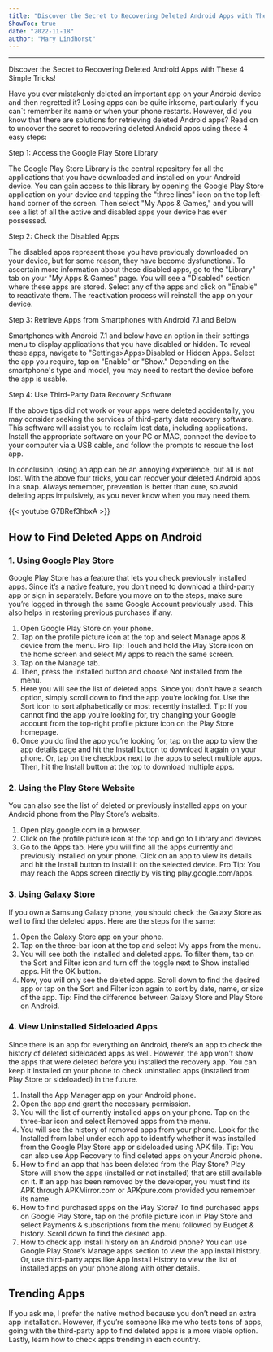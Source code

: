 ```yaml
---
title: "Discover the Secret to Recovering Deleted Android Apps with These 4 Simple Tricks!"
ShowToc: true 
date: "2022-11-18"
author: "Mary Lindhorst"
---
```

*****
Discover the Secret to Recovering Deleted Android Apps with These 4 Simple Tricks! 

Have you ever mistakenly deleted an important app on your Android device and then regretted it? Losing apps can be quite irksome, particularly if you can`t remember its name or when your phone restarts. However, did you know that there are solutions for retrieving deleted Android apps? Read on to uncover the secret to recovering deleted Android apps using these 4 easy steps:

Step 1: Access the Google Play Store Library

The Google Play Store Library is the central repository for all the applications that  you have downloaded and installed on your Android device. You can gain access to this library by opening the Google Play Store application on your device and tapping the "three lines" icon on the top left-hand corner of the screen. Then select "My Apps & Games," and you will see a list of all the active and disabled apps your device has ever possessed. 

Step 2: Check the Disabled Apps 

The disabled apps represent those you have previously downloaded on your device, but for some reason, they have become dysfunctional. To ascertain more information about these disabled apps, go to the "Library" tab on your "My Apps & Games" page. You will see a "Disabled" section where these apps are stored. Select any of the apps and click on "Enable" to reactivate them. The reactivation process will reinstall the app on your device.

Step 3: Retrieve Apps from Smartphones with Android 7.1 and Below 

Smartphones with Android 7.1 and below have an option in their settings menu to display applications that you have disabled or hidden. To reveal these apps, navigate to "Settings>Apps>Disabled or Hidden Apps. Select the app you require, tap on "Enable" or "Show." Depending on the smartphone's type and model, you may need to restart the device before the app is usable.

Step 4: Use Third-Party Data Recovery Software

If the above tips did not work or your apps were deleted accidentally, you may consider seeking the services of third-party data recovery software. This software will assist you to reclaim lost data, including applications. Install the appropriate software on your PC or MAC, connect the device to your computer via a USB cable, and follow the prompts to rescue the lost app.

In conclusion, losing an app can be an annoying experience, but all is not lost. With the above four tricks, you can recover your deleted Android apps in a snap. Always remember, prevention is better than cure, so avoid deleting apps impulsively, as you never know when you may need them.

{{< youtube G7BRef3hbxA >}} 



## How to Find Deleted Apps on Android
 
### 1. Using Google Play Store


Google Play Store has a feature that lets you check previously installed apps. Since it’s a native feature, you don’t need to download a third-party app or sign in separately. Before you move on to the steps, make sure you’re logged in through the same Google Account previously used. This also helps in restoring previous purchases if any. 
1. Open Google Play Store on your phone. 
2. Tap on the profile picture icon at the top and select Manage apps & device from the menu.
Pro Tip: Touch and hold the Play Store icon on the home screen and select My apps to reach the same screen. 
3. Tap on the Manage tab. 
4. Then, press the Installed button and choose Not installed from the menu. 
5. Here you will see the list of deleted apps. Since you don’t have a search option, simply scroll down to find the app you’re looking for. Use the Sort icon to sort alphabetically or most recently installed.
Tip: If you cannot find the app you’re looking for, try changing your Google account from the top-right profile picture icon on the Play Store homepage. 
6. Once you do find the app you’re looking for, tap on the app to view the app details page and hit the Install button to download it again on your phone. Or, tap on the checkbox next to the apps to select multiple apps. Then, hit the Install button at the top to download multiple apps. 

 
### 2. Using the Play Store Website


You can also see the list of deleted or previously installed apps on your Android phone from the Play Store’s website.
1. Open play.google.com in a browser. 
2. Click on the profile picture icon at the top and go to Library and devices.
3. Go to the Apps tab. Here you will find all the apps currently and previously installed on your phone. Click on an app to view its details and hit the Install button to install it on the selected device.
Pro Tip: You may reach the Apps screen directly by visiting play.google.com/apps.

 
### 3. Using Galaxy Store 


If you own a Samsung Galaxy phone, you should check the Galaxy Store as well to find the deleted apps. Here are the steps for the same:
1. Open the Galaxy Store app on your phone. 
2. Tap on the three-bar icon at the top and select My apps from the menu.
3. You will see both the installed and deleted apps. To filter them, tap on the Sort and Filter icon and turn off the toggle next to Show installed apps. Hit the OK button.
4. Now, you will only see the deleted apps. Scroll down to find the desired app or tap on the Sort and Filter icon again to sort by date, name, or size of the app.
Tip: Find the difference between Galaxy Store and Play Store on Android. 

 
### 4. View Uninstalled Sideloaded Apps


Since there is an app for everything on Android, there’s an app to check the history of deleted sideloaded apps as well. However, the app won’t show the apps that were deleted before you installed the recovery app. You can keep it installed on your phone to check uninstalled apps (installed from Play Store or sideloaded) in the future. 
1. Install the App Manager app on your Android phone. 
2. Open the app and grant the necessary permission. 
3. You will the list of currently installed apps on your phone. Tap on the three-bar icon and select Removed apps from the menu. 
4. You will see the history of removed apps from your phone. Look for the Installed from label under each app to identify whether it was installed from the Google Play Store app or sideloaded using APK file.
Tip: You can also use App Recovery to find deleted apps on your Android phone. 
1. How to find an app that has been deleted from the Play Store? 
Play Store will show the apps (installed or not installed) that are still available on it. If an app has been removed by the developer, you must find its APK through APKMirror.com or APKpure.com provided you remember its name.
2. How to find purchased apps on the Play Store?
To find purchased apps on Google Play Store, tap on the profile picture icon in Play Store and select Payments & subscriptions from the menu followed by Budget & history. Scroll down to find the desired app.
3. How to check app install history on an Android phone?
You can use Google Play Store’s Manage apps section to view the app install history. Or, use third-party apps like App Install History to view the list of installed apps on your phone along with other details. 

 
## Trending Apps


If you ask me, I prefer the native method because you don’t need an extra app installation. However, if you’re someone like me who tests tons of apps, going with the third-party app to find deleted apps is a more viable option. Lastly, learn how to check apps trending in each country.




